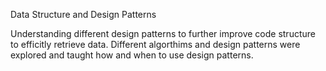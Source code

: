 Data Structure and Design Patterns

Understanding different design patterns to further improve code structure to efficitly retrieve data. Different algorthims and design patterns were explored and taught how and when to use design patterns.

